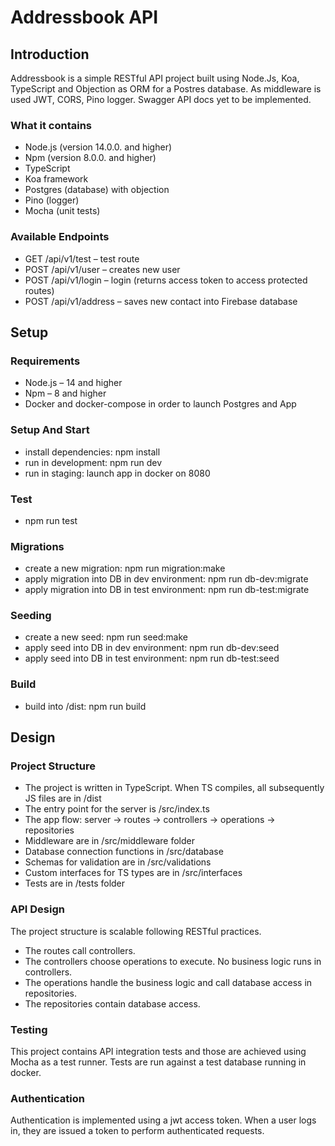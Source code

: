 # Addressbook API

## Introduction

Addressbook is a simple RESTful API project built using Node.Js, Koa, TypeScript and Objection as ORM for a Postres database. As middleware is used JWT, CORS, Pino logger. Swagger API docs yet to be implemented.

### What it contains

* Node.js (version 14.0.0. and higher)
* Npm (version 8.0.0. and higher)
* TypeScript 
* Koa framework
* Postgres (database) with objection
* Pino (logger)
* Mocha (unit tests)

### Available Endpoints

* GET /api/v1/test – test route
* POST /api/v1/user – creates new user
* POST /api/v1/login – login (returns access token to access protected routes)
* POST /api/v1/address – saves new contact into Firebase database

## Setup

### Requirements

* Node.js – 14 and higher
* Npm – 8 and higher
* Docker and docker-compose in order to launch Postgres and App 

### Setup And Start

* install dependencies: npm install
* run in development: npm run dev
* run in staging: launch app in docker on 8080

### Test

* npm run test

### Migrations

* create a new migration: npm run migration:make
* apply migration into DB in dev environment: npm run db-dev:migrate
* apply migration into DB in test environment: npm run db-test:migrate

### Seeding

* create a new seed: npm run seed:make
* apply seed into DB in dev environment: npm run db-dev:seed
* apply seed into DB in test environment: npm run db-test:seed

### Build

* build into /dist: npm run build


## Design

### Project Structure

* The project is written in TypeScript. When TS compiles, all subsequently JS files are in /dist
* The entry point for the server is /src/index.ts
* The app flow: server -> routes -> controllers -> operations -> repositories
* Middleware are in /src/middleware folder
* Database connection functions in /src/database
* Schemas for validation are in /src/validations
* Custom interfaces for TS types are in /src/interfaces
* Tests are in /tests folder

### API Design

The project structure is scalable following RESTful practices.

* The routes call controllers.
* The controllers choose operations to execute. No business logic runs in controllers.
* The operations handle the business logic and call database access in repositories.
* The repositories contain database access.

### Testing

This project contains API integration tests and those are achieved using Mocha as a test runner.
Tests are run against a test database running in docker.

### Authentication

Authentication is implemented using a jwt access token. When a user logs in, they are issued a token to perform authenticated requests.
